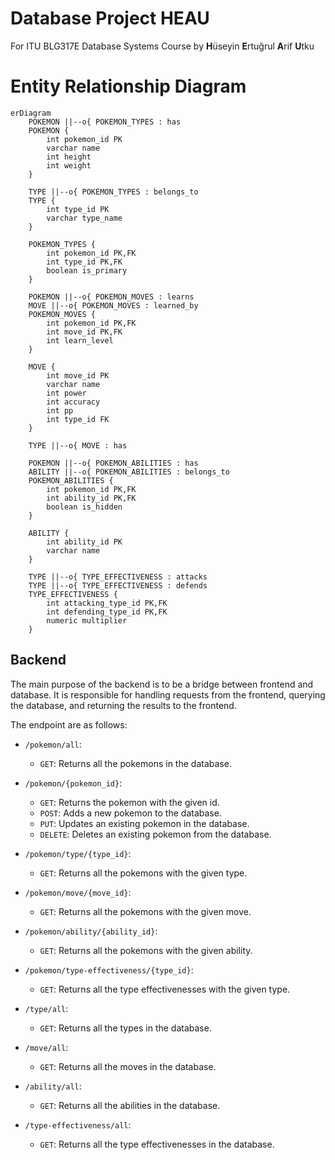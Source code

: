# Database Project HEAU
For ITU BLG317E Database Systems Course by **H**üseyin **E**rtuğrul **A**rif **U**tku

# Entity Relationship Diagram

```mermaid
erDiagram
    POKEMON ||--o{ POKEMON_TYPES : has
    POKEMON {
        int pokemon_id PK
        varchar name
        int height
        int weight
    }
    
    TYPE ||--o{ POKEMON_TYPES : belongs_to
    TYPE {
        int type_id PK
        varchar type_name
    }
    
    POKEMON_TYPES {
        int pokemon_id PK,FK
        int type_id PK,FK
        boolean is_primary
    }
    
    POKEMON ||--o{ POKEMON_MOVES : learns
    MOVE ||--o{ POKEMON_MOVES : learned_by
    POKEMON_MOVES {
        int pokemon_id PK,FK
        int move_id PK,FK
        int learn_level
    }
    
    MOVE {
        int move_id PK
        varchar name
        int power
        int accuracy
        int pp
        int type_id FK
    }
    
    TYPE ||--o{ MOVE : has
    
    POKEMON ||--o{ POKEMON_ABILITIES : has
    ABILITY ||--o{ POKEMON_ABILITIES : belongs_to
    POKEMON_ABILITIES {
        int pokemon_id PK,FK
        int ability_id PK,FK
        boolean is_hidden
    }
    
    ABILITY {
        int ability_id PK
        varchar name
    }
    
    TYPE ||--o{ TYPE_EFFECTIVENESS : attacks
    TYPE ||--o{ TYPE_EFFECTIVENESS : defends
    TYPE_EFFECTIVENESS {
        int attacking_type_id PK,FK
        int defending_type_id PK,FK
        numeric multiplier
    }
```

## Backend

The main purpose of the backend is to be a bridge between frontend and database. It is responsible for handling requests from the frontend, querying the database, and returning the results to the frontend.

The endpoint are as follows:

- `/pokemon/all`:
    - `GET`: Returns all the pokemons in the database.

- `/pokemon/{pokemon_id}`:
    - `GET`: Returns the pokemon with the given id.
    - `POST`: Adds a new pokemon to the database.
    - `PUT`: Updates an existing pokemon in the database.
    - `DELETE`: Deletes an existing pokemon from the database.

- `/pokemon/type/{type_id}`:
    - `GET`: Returns all the pokemons with the given type.

- `/pokemon/move/{move_id}`:
    - `GET`: Returns all the pokemons with the given move.

- `/pokemon/ability/{ability_id}`:
    - `GET`: Returns all the pokemons with the given ability.

- `/pokemon/type-effectiveness/{type_id}`:
    - `GET`: Returns all the type effectivenesses with the given type.

- `/type/all`:
    - `GET`: Returns all the types in the database.

- `/move/all`:
    - `GET`: Returns all the moves in the database.

- `/ability/all`:
    - `GET`: Returns all the abilities in the database.

- `/type-effectiveness/all`:
    - `GET`: Returns all the type effectivenesses in the database.
